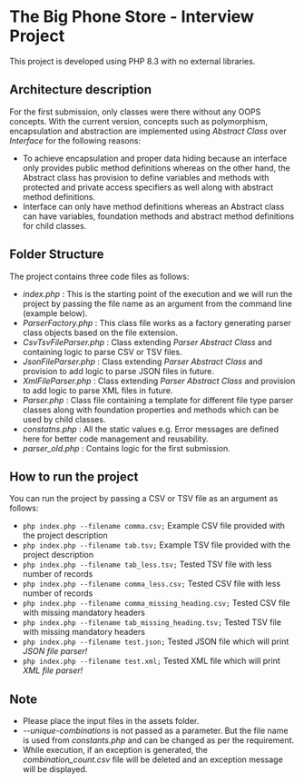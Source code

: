 # The Big Phone Store - Interview Project

This project is developed using PHP 8.3 with no external libraries.

## Architecture description

For the first submission, only classes were there without any OOPS concepts. With the current version, concepts such as polymorphism, encapsulation and abstraction are implemented using *Abstract Class* over *Interface* for the following reasons:

- To achieve encapsulation and proper data hiding because an interface only provides public method definitions whereas on the other hand, the Abstract class has provision to define variables and methods with protected and private access specifiers as well along with abstract method definitions.
- Interface can only have method definitions whereas an Abstract class can have variables, foundation methods and abstract method definitions for child classes.

## Folder Structure

The project contains three code files as follows:

- *index.php* : This is the starting point of the execution and we will run the project by passing the file name as an argument from the command line (example below).
- *ParserFactory.php* : This class file works as a factory generating parser class objects based on the file extension.
- *CsvTsvFileParser.php* : Class extending *Parser Abstract Class* and containing logic to parse CSV or TSV files.
- *JsonFileParser.php* : Class extending *Parser Abstract Class* and provision to add logic to parse JSON files in future.
- *XmlFileParser.php* : Class extending *Parser Abstract Class* and provision to add logic to parse XML files in future.
- *Parser.php* : Class file containing a template for different file type parser classes along with foundation properties and methods which can be used by child classes.
- *constatns.php* : All the static values e.g. Error messages are defined here for better code management and reusability.
- *parser_old.php* : Contains logic for the first submission.

## How to run the project

You can run the project by passing a CSV or TSV file as an argument as follows:
- `php index.php --filename comma.csv;` Example CSV file provided with the project description
- `php index.php --filename tab.tsv;` Example TSV file provided with the project description
- `php index.php --filename tab_less.tsv;` Tested TSV file with less number of records
- `php index.php --filename comma_less.csv;` Tested CSV file with less number of records
- `php index.php --filename comma_missing_heading.csv;` Tested CSV file with missing mandatory headers
- `php index.php --filename tab_missing_heading.tsv;` Tested TSV file with missing mandatory headers
- `php index.php --filename test.json;` Tested JSON file which will print *JSON file parser!*
- `php index.php --filename test.xml;` Tested XML file which will print *XML file parser!*

## Note

- Please place the input files in the assets folder.
- *--unique-combinations* is not passed as a parameter. But the file name is used from *constants.php* and can be changed as per the requirement.
- While execution, if an exception is generated, the *combination_count.csv* file will be deleted and an exception message will be displayed.


